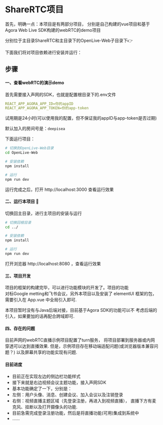 # ShareRTC项目
首先，明确一点：本项目是有两部分项目，
分别是自己构建的vue项目和基于Agora Web Live SDK构建的webRTC的demo项目

分别位于主目录ShareRTC和主目录下的OpenLive-Web子目录下👉

下面我们将对项目依赖进行安装并运行：
## 步骤
#### 一、查看webRTC的演示demo
首先需要接入声网的SDK，也就是配置根目录下的.env文件
```yaml
REACT_APP_AGORA_APP_ID=你的appID
REACT_APP_AGORA_APP_TOKEN=你的app-token
```
试用期是24小时(可以使用我的配置，但不保证我的appID与app-token是否过期)

默认加入的房间号是：`deepisea`

下面运行项目：
``` bash
# 切换到OpenLive-Web目录
cd OpenLive-Web

# 安装依赖
npm install

# 运行
npm run dev
```
运行完成之后，打开 http://localhost:3000 查看运行效果
#### 二、运行本项目 🚀
切换回主目录，进行主项目的安装与运行
```bash
# 切换回根目录
cd ../

# 安装依赖
npm install

# 运行
npm run dev
```
打开浏览器 http://localhost:8080 ，查看运行效果

#### 三、项目开发
项目的框架的构建完毕，可以进行功能模块的开发了。项目的功能<br>
对标Google metting和飞书会议，另外本项目以及安装了 elementUI 框架的包，
需要引入在 App.vue 中全局引入即可.

本项目暂时没有与Java后端对接，目前基于Agora SDK的功能可以不
考虑后端的引入，如果要加的话再配合跨域即可.

#### 四、存在的问题
目前声网的webRTC直播示例项目配置了turn服务，
将项目部署到服务器或内网穿透可以达到直播效果.
但是，示例项目存在移动端适配问题(或浏览器版本兼容问题？)
以及屏幕共享的功能实现有问题.

#### 目前进度
* 目前正在实现左边的侧边栏功能样式
* 接下来就是右边视频会议主题功能，接入声网SDK
* 基本功能确定了一下，分别是：
* 左侧：用户头像、消息、创建会议、加入会议以及注销登录
* 右侧：视频直播主题区域（先登录注册，再进入到视频直播），
直播下方有麦克风、挂断以及打开摄像头的功能.
* 目前急需完成登录注册功能，然后是将直播功能(可用)集成到系统中
* ......
